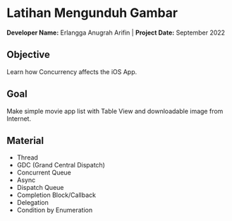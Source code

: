 # Latihan Mengunduh Gambar
**Developer Name:** Erlangga Anugrah Arifin | 
**Project Date:** September 2022

## Objective
Learn how Concurrency affects the iOS App.

## Goal
Make simple movie app list with Table View and downloadable image from Internet.

## Material
* Thread
* GDC (Grand Central Dispatch)
* Concurrent Queue
* Async
* Dispatch Queue
* Completion Block/Callback
* Delegation
* Condition by Enumeration
